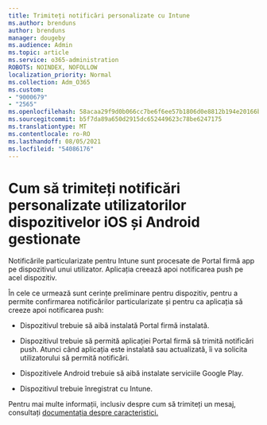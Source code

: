 ```yaml
---
title: Trimiteți notificări personalizate cu Intune
ms.author: brenduns
author: brenduns
manager: dougeby
ms.audience: Admin
ms.topic: article
ms.service: o365-administration
ROBOTS: NOINDEX, NOFOLLOW
localization_priority: Normal
ms.collection: Adm_O365
ms.custom:
- "9000679"
- "2565"
ms.openlocfilehash: 58acaa29f9d0b066cc7be6f6ee57b1806d0e8812b194e20166b133b7715226a8
ms.sourcegitcommit: b5f7da89a650d2915dc652449623c78be6247175
ms.translationtype: MT
ms.contentlocale: ro-RO
ms.lasthandoff: 08/05/2021
ms.locfileid: "54086176"
---
```

# <a name="how-to-send-custom-notifications-to-the-users-of-managed-ios-and-android-devices"></a>Cum să trimiteți notificări personalizate utilizatorilor dispozitivelor iOS și Android gestionate

Notificările particularizate pentru Intune sunt procesate de Portal firmă app pe dispozitivul unui utilizator. Aplicația creează apoi notificarea push pe acel dispozitiv.

În cele ce urmează sunt cerințe preliminare pentru dispozitiv, pentru a permite confirmarea notificărilor particularizate și pentru ca aplicația să creeze apoi notificarea push:

- Dispozitivul trebuie să aibă instalată Portal firmă instalată.  

- Dispozitivul trebuie să permită aplicației Portal firmă să trimită notificări push. Atunci când aplicația este instalată sau actualizată, îi va solicita utilizatorului să permită notificări.

- Dispozitivele Android trebuie să aibă instalate serviciile Google Play.

- Dispozitivul trebuie înregistrat cu Intune.

Pentru mai multe informații, inclusiv despre cum să trimiteți un mesaj, consultați [documentația despre caracteristici.](https://docs.microsoft.com/intune/custom-notifications)
